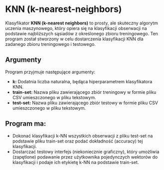 # KNN (k-nearest-neighbors)

Klasyfikator **KNN (k-nearest neighbors)** to prosty, ale skuteczny algorytm uczenia maszynowego, który opiera się na klasyfikacji obserwacji na podstawie najbliższych sąsiadów z określonego zbioru treningowego. Ten program został stworzony w celu dostarczenia klasyfikacji KNN dla zadanego zbioru treningowego i testowego.

## Argumenty

Program przyjmuje następujące argumenty:

- **k:** Dodatnia liczba naturalna, będąca hiperparametrem klasyfikatora KNN.
- **train-set:** Nazwa pliku zawierającego zbiór treningowy w formie pliku CSV umieszczonego w pliku tekstowym.
- **test-set:** Nazwa pliku zawierającego zbiór testowy w formie pliku CSV umieszczonego w pliku tekstowym.
## Program ma:
- Dokonać klasyfikacji k-NN wszystkich obserwacji z pliku test-set na podstawie pliku train-set oraz podać dokładność (accuracy) tej klasyfikacji.
- Dostarczać testowy interfejs (niekoniecznie graficzny), który umożliwia (zapętlone) podawanie przez użytkownika pojedynczych wektorów do klasyfikacji i podaje ich etykietę k-NN na podstawie train-set.
